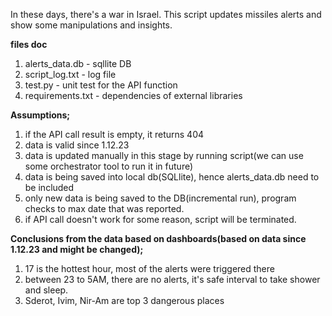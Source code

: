 In these days, there's a war in Israel.
This script updates missiles alerts and show some manipulations and insights.

**files doc**

1. alerts_data.db - sqllite DB
2. script_log.txt - log file
3. test.py - unit test for the API function
4. requirements.txt - dependencies of external libraries 

**Assumptions;**

1.  if the API call result is empty, it returns 404
2.  data is valid since 1.12.23
3.  data is updated manually in this stage by running script(we can use some
    orchestrator tool to run it in future)
4.  data is being saved into local db(SQLlite), hence alerts_data.db need to be included
5.  only new data is being saved to the DB(incremental run), program checks to max date
    that was reported.
6.  if API call doesn't work for some reason, script will be terminated.

**Conclusions from the data based on dashboards(based on data since 1.12.23 and might be changed);**

1. 17 is the hottest hour, most of the alerts were triggered there
2. between 23 to 5AM, there are no alerts, it's safe interval to take shower and sleep.
3. Sderot, Ivim, Nir-Am are top 3 dangerous places
